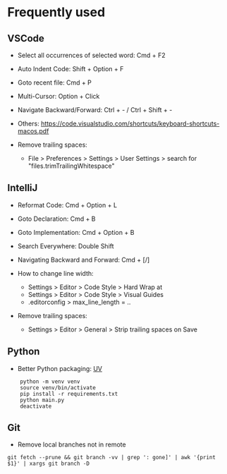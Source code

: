 # Frequently used


## VSCode
- Select all occurrences of selected word: Cmd + F2

- Auto Indent Code: Shift + Option + F

- Goto recent file: Cmd + P

- Multi-Cursor: Option + Click

- Navigate Backward/Forward: Ctrl + - / Ctrl + Shift + -

- Others: https://code.visualstudio.com/shortcuts/keyboard-shortcuts-macos.pdf

- Remove trailing spaces:
    - File > Preferences > Settings > User Settings > search for "files.trimTrailingWhitespace"


## IntelliJ
- Reformat Code: Cmd + Option + L

- Goto Declaration: Cmd + B

- Goto Implementation: Cmd + Option + B

- Search Everywhere: Double Shift

- Navigating Backward and Forward: Cmd + [/]

- How to change line width:
    - Settings > Editor > Code Style > Hard Wrap at
    - Settings > Editor > Code Style > Visual Guides
    - .editorconfig > max_line_length = ..

- Remove trailing spaces:
    - Settings > Editor > General > Strip trailing spaces on Save

## Python

- Better Python packaging: [UV](https://github.com/astral-sh/uv)

```
    python -m venv venv
    source venv/bin/activate
    pip install -r requirements.txt
    python main.py
    deactivate
```

## Git

- Remove local branches not in remote

```
git fetch --prune && git branch -vv | grep ': gone]' | awk '{print $1}' | xargs git branch -D
```
